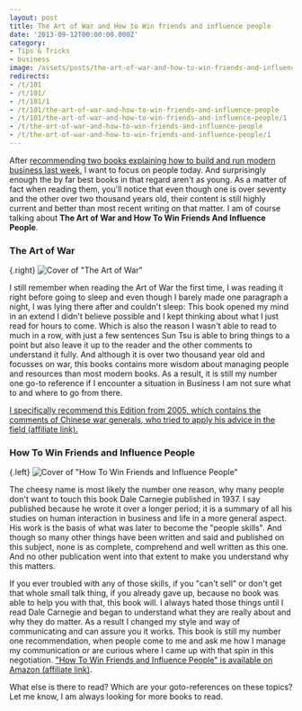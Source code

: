 ```yaml
---
layout: post
title: The Art of War and How to Win friends and influence people
date: '2013-09-12T00:00:00.000Z'
category:
- Tips & Tricks
- business
image: /assets/posts/the-art-of-war-and-how-to-win-friends-and-influence-peopleq
redirects:
- /t/101
- /t/101/
- /t/101/1
- /t/101/the-art-of-war-and-how-to-win-friends-and-influence-people
- /t/101/the-art-of-war-and-how-to-win-friends-and-influence-people/1
- /t/the-art-of-war-and-how-to-win-friends-and-influence-people
- /t/the-art-of-war-and-how-to-win-friends-and-influence-people/1
---
```




After [recommending two books explaining how to build and run modern business last week](/2013/09/04/rework-and-delivering-happiness), I want to focus on people today. And surprisingly enough the by far best books in that regard aren't as young. As a matter of fact when reading them, you'll notice that even though one is over seventy and the other over two thousand years old, their content is still highly current and better than most recent writing on that matter. I am of course talking about **The Art of War and How To Win Friends And Influence People**.


### The Art of War
{.right} ![Cover of "The Art of War"](/assets/posts/the-art-of-war-and-how-to-win-friends-and-influence-people-q)

I still remember when reading the Art of War the first time, I was reading it right before going to sleep and even though I barely made one paragraph a night, I was lying there after and couldn't sleep: This book opened my mind in an extend I didn't believe possible and I kept thinking about what I just read for hours to come. Which is also the reason I wasn't able to read to much in a row, with just a few sentences Sun Tsu is able to bring things to a point but also leave it up to the reader and the other comments to understand it fully. And although it is over two thousand year old and focusses on war, this books contains more wisdom about managing people and resources than most modern books. As a result, it is still my number one go-to reference if I encounter a situation in Business I am not sure what to and where to go from there.

[I specifically recommend this Edition from 2005, which contains the comments of Chinese war generals, who tried to apply his advice in the field (affiliate link).](http://www.amazon.de/gp/product/1590302257/ref=as_li_tf_tl?ie=UTF8&camp=1638&creative=6742&creativeASIN=1590302257&linkCode=as2&tag=cbe-21)

### How To Win Friends and Influence People

{.left} ![Cover of "How To Win Friends and Influence People"](/assets/posts/the-art-of-war-and-how-to-win-friends-and-influence-people-q)

The cheesy name is most likely the number one reason, why many people don't want to touch this book Dale Carnegie published in 1937. I say published because he wrote it over a longer period; it is a summary of all his studies on human interaction in business and life in a more general aspect. His work is the basis of what was later to become the "people skills". And though so many other things have been written and said and published on this subject, none is as complete, comprehend and well written as this one. And no other publication went into that extent to make you understand why this matters.

If you ever troubled with any of those skills, if you "can't sell" or don't get that whole small talk thing, if you already gave up, because no book was able to help you with that, this book will. I always hated those things until I read Dale Carnegie and began to understand what they are really about and why they do matter. As a result I changed my style and way of communicating and can assure you it works. This book is still my number one recommendation, when people come to me and ask me how I manage my communication or are curious where I came up with that spin in this negotiation. ["How To Win Friends and Influence People" is available on Amazon (affiliate link)](http://www.amazon.de/gp/product/B003WEAI4E/ref=as_li_tf_tl?ie=UTF8&camp=1638&creative=6742&creativeASIN=B003WEAI4E&linkCode=as2&tag=cbe-21).

What else is there to read? Which are your goto-references on these topics? Let me know, I am always looking for more books to read.
